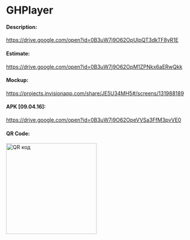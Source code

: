 # GHPlayer

<b><h4>Description:</h4></b> https://drive.google.com/open?id=0B3uW7j9O62OpUlpQT3dkTF8yR1E

<b><h4>Estimate:</h4></b> https://drive.google.com/open?id=0B3uW7j9O62OpM1ZPNkx6aERwQkk

<b><h4>Mockup:</h4></b> https://projects.invisionapp.com/share/JE5U34MH5#/screens/131988189

<b><h4>APK [09.04.16]:</h4></b> https://drive.google.com/open?id=0B3uW7j9O62OpeVVSa3FfM3pvVE0

<b><h4>QR Code:</h4></b> <a href="http://qrcoder.ru" target="_blank"><img src="http://qrcoder.ru/code/?https%3A%2F%2Fdrive.google.com%2Fopen%3Fid%3D0B3uW7j9O62OpeVVSa3FfM3pvVE0&6&0" width="246" height="246" border="0" title="QR код"></a>

